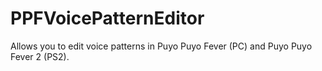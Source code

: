PPFVoicePatternEditor
=====================

Allows you to edit voice patterns in Puyo Puyo Fever (PC) and Puyo Puyo Fever 2 (PS2).